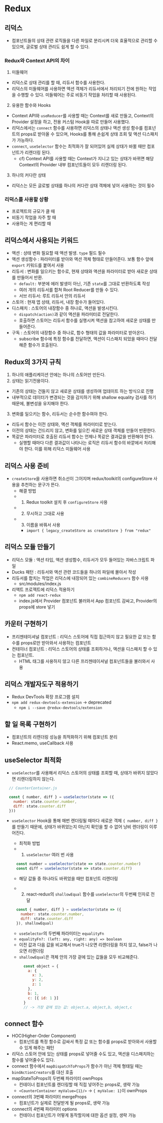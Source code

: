 # Redux

## 리덕스

- 컴포넌트들의 상태 관련 로직들을 다른 파일로 분리시켜 더욱 효율적으로 관리할 수 있으며, 글로벌 상태 관리도 쉽게 할 수 있다.

### Redux와 Context API의 차이

1. 미들웨어

- 리덕스로 상태 관리를 할 때, 리듀서 함수를 사용한다.
- 리덕스의 미들웨어를 사용하면 액션 객체가 리듀서에서 처리되기 전에 원하는 작업을 수행할 수 있다. 미들웨어는 주로 비동기 작업을 처리할 때 사용된다.

2. 유용한 함수와 Hooks

- Context API와 `useReducer`를 사용할 때는 Context를 새로 만들고, Context의 Provider 설정을 하고, 전용 커스텀 Hook을 따로 만들어 사용했다.
- 리덕스에서는 `connect` 함수를 사용하면 리덕스의 상태나 액션 생성 함수를 컴포넌트의 props로 받아올 수 있으며, Hooks를 통해 손쉽게 상태 조회 및 액션 디스패치가 가능하다.
- `connect`, `useSelector` 함수는 최적화가 잘 되어있어 실제 상태가 바뀔 때만 컴포넌트가 리렌더링 된다.
  - cf) Context API를 사용할 때는 Context가 지니고 있는 상태가 바뀌면 해당 Context의 Provider 내부 컴포넌트들이 모두 리렌더링 된다.

3. 하나의 커다란 상태

- 리덕스는 모든 글로벌 상태를 하나의 커다란 상태 객체에 넣어 사용하는 것이 필수

### 리덕스를 사용할 상황

- 프로젝트의 규모가 클 때
- 비동기 작업을 자주 할 때
- 사용하는 게 편리할 때

## 리덕스에서 사용되는 키워드

- 액션 : 상태 변화 필요할 때 액션 발생. `type` 필드 필수
- 액션 생성함수 : 파라미터를 받아와 액션 객체 형태로 만들어준다. 보통 함수 앞에 `export` 키워드를 붙여서 사용
- 리듀서 : 변화를 일으키는 함수로, 현재 상태와 액션을 파라미터로 받아 새로운 상태를 만들어서 반환.
  - `default:` 부분에 에러 발생이 아닌, 기존 `state`를 그대로 반환하도록 작성
  - 여러 개의 리듀서를 합쳐 Root Reducer를 만들 수 있다.
  - 서브 리듀서: 루트 리듀서 안의 리듀서
- 스토어 : 현재 앱 상태, 리듀서, 내장 함수가 들어있다.
- 디스패치 : 스토어의 내장함수 중 하나로, 액션을 발생시킨다.
  - `dispatch(action)`과 같이 액션을 파라미터로 전달한다.
  - 호출하면 스토어는 리듀서 함수를 실행시켜 액션을 참고하여 새로운 상태를 만들어준다.
- 구독 : 스토어의 내장함수 중 하나로, 함수 형태의 값을 파라미터로 받아온다.
  - subscribe 함수에 특정 함수를 전달하면, 액션이 디스패치 되었을 때마다 전달해준 함수가 호출된다.

## Redux의 3가지 규칙

1. 하나의 애플리케이션 안에는 하나의 스토어만 만든다.
2. 상태는 읽기전용이다.

- 기존의 상태는 건들지 않고 새로운 상태를 생성하여 업데이트 하는 방식으로 진행
- 내부적으로 데이터가 변경되는 것을 감지하기 위해 shallow equality 검사를 하기 때문에, 불변성을 유지해야 한다.

3. 변화를 일으키는 함수, 리듀서는 순수한 함수여야 한다.

- 리듀서 함수는 이전 상태와, 액션 객체를 파라미터로 받는다.
- 이전의 상태는 건드리지 않고, 변화를 일으킨 새로운 상태 객체를 만들어 반환한다.
- 똑같은 파라미터로 호출된 리듀서 함수는 언제나 똑같은 결과값을 반환해야 한다.
  - 실행할 때마다 다른 결과값이 나타나는 로직은 리듀서 함수의 바깥에서 처리해야 한다. 이를 위해 리덕스 미들웨어 사용

## 리덕스 사용 준비

- `createStore`을 사용하면 취소선이 그어지며 redux/toolkit의 configureStore 사용을 추천하는 문구가 뜬다.
  - 해결 방법
  - 1. Redux toolkit 설치 후 `configureStore` 사용
  - 2. 무시하고 그대로 사용
  - 3. 이름을 바꿔서 사용
    - `import { legacy_createStore as createStore } from "redux"`

## 리덕스 모듈 만들기

- 리덕스 모듈 : 액션 타입, 액션 생성함수, 리듀서가 모두 들어있는 자바스크립트 파일
- Ducks 패턴 : 리듀서와 액션 관련 코드들을 하나의 파일에 몰아서 작성
- 리듀서를 합치는 작업은 리덕스에 내장되어 있는 `combineReducers` 함수 사용
  - src/modules/index.js
- 리액트 프로젝트에 리덕스 적용하기
  - `npm add react-redux`
  - index.js에서 Provider 컴포넌트 불러와서 App 컴포넌트 감싸고, Provider의 props에 store 넣기

## 카운터 구현하기

- 프리젠테이셔널 컴포넌트 : 리덕스 스토어에 직접 접근하지 않고 필요한 값 또는 함수를 props로만 받아와서 사용하는 컴포넌트
- 컨테이너 컴포넌트 : 리덕스 스토어의 상태를 조회하거나, 액션을 디스패치 할 수 있는 컴포넌트.
  - HTML 태그를 사용하지 않고 다른 프리젠테이셔널 컴포넌트들을 불러와서 사용

## 리덕스 개발자도구 적용하기

- Redux DevTools 확장 프로그램 설치
- `npm add redux-devtools-extension` -> deprecated
  - `npm i --save @redux-devtools/extension`

## 할 일 목록 구현하기

- 컴포넌트의 리렌더링 성능을 최적화하기 위해 컴포넌트 분리
- React.memo, useCallback 사용

## useSelector 최적화

- `useSelector`를 사용해서 리덕스 스토어의 상태를 조회할 때, 상태가 바뀌지 않았다면 리렌더링하지 않는다.

```javaScript
  // CounterContainer.js

  const { number, diff } = useSelector(state => ({
    number: state.counter.number,
    diff: state.counter.diff
  }))
```

- `useSelector` Hook을 통해 매번 렌더링될 때마다 새로운 객체 `{ number, diff }`를 만들기 때문에, 상태가 바뀌었는지 아닌지 확인을 할 수 없어 낭비 렌더링이 이루어진다.

  - 최적화 방법
  - 1. `useSelector` 여러 번 사용

  ```javaScript
    const number = useSelector(state => state.counter.number)
    const diff = useSelector(state => state.counter.diff)
  ```

  - 해당 값들 중 하나라도 바뀌었을 때만 컴포넌트 리렌더링

  - 2. react-redux의 `shallowEqual` 함수를 `useSelector`의 두번째 인자로 전달

  ```javaScript
    const { number, diff } = useSelector(state => ({
      number: state.counter.number,
      diff: state.counter.diff
    }), shallowEqual)
  ```

  - `useSelector`의 두번째 파라미터는 `equalityFn`
  - `equalityFn?: (left: any, right: any) => boolean`
  - 이전 값과 다음 값을 비교해서 true가 나오면 리렌더링을 하지 않고, false가 나오면 리렌더링
  - `shallowEqual`은 객체 안의 가장 겉에 있는 값들을 모두 비교해준다.
    ```javaScript
      const object = {
        a: {
          x: 3,
          y: 2,
          z: 1
        },
        b: 1,
        c: [{ id: 1 }]
      }
      // -> 가장 겉에 있는 값: object.a, object,b, object,c
    ```

## connect 함수

- HOC(Higher-Order Component)
  - 컴포넌트를 특정 함수로 감싸서 특정 값 또는 함수를 props로 받아와서 사용할 수 있게 해주는 패턴
- 리덕스 스토어 안에 있는 상태를 props로 넣어줄 수도 있고, 액션을 디스패치하는 함수를 넣어줄수도 있다.
- connect 함수에서 `mapDispatchToProps`가 함수가 아닌 객체 형태일 때는 `bindActionCreators`를 대신 호출
- mapStateToProps의 두번째 파라미터 ownProps
  - 컨테이너 컴포넌트를 렌더링할 때 직접 넣어주는 props로, 생략 가능
  - `<CounterContainer myValue={1}/>` -> `{ myValue: 1}`이 ownProps
- connect의 3번째 파라미터 mergeProps
  - 컴포넌트가 실제로 전달받게 될 props로, 생략 가능
- connect의 4번째 파라미터 options
  - 컨테이너 컴포넌트가 어떻게 동작할지에 대한 옵션 설정, 생략 가능
